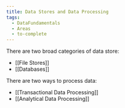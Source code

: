 ```yaml
---
title: Data Stores and Data Processing
tags:
  - DataFundamentals
  - Areas
  - to-complete
---
```

There are two broad categories of data store:
- [[File Stores]]
- [[Databases]]

There are two ways to process data:
- [[Transactional Data Processing]]
- [[Analytical Data Processing]]
